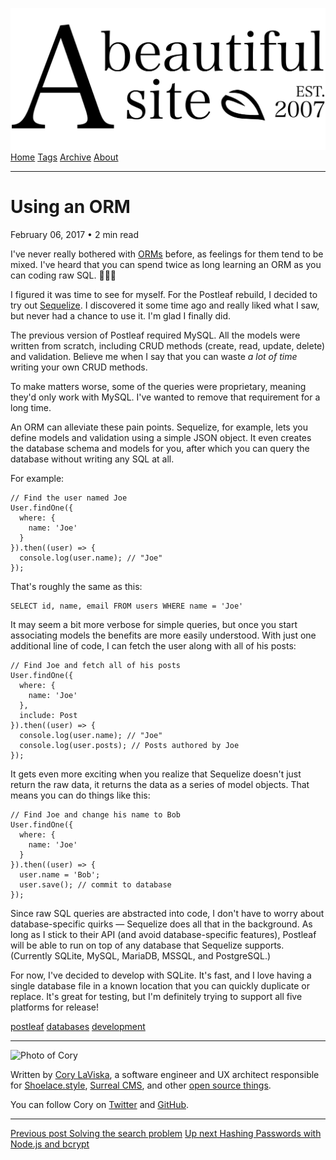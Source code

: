 <a href="../index.html" class="header-link"><img src="../images/logos/wordmark.svg" alt="A Beautiful Site" class="wordmark" /></a> <a href="../index.html" class="nav-item">Home</a> <a href="../tags/index.html" class="nav-item">Tags</a> <a href="index.html" class="nav-item">Archive</a> <a href="../about/index.html" class="nav-item">About</a>

------------------------------------------------------------------------

Using an ORM
============

February 06, 2017 • 2 min read

I've never really bothered with [ORMs](https://en.wikipedia.org/wiki/Object-relational_mapping) before, as feelings for them tend to be mixed. I've heard that you can spend twice as long learning an ORM as you can coding raw SQL. 🤷🏻‍♂️

I figured it was time to see for myself. For the Postleaf rebuild, I decided to try out [Sequelize](http://docs.sequelizejs.com/en/v3/). I discovered it some time ago and really liked what I saw, but never had a chance to use it. I'm glad I finally did.

The previous version of Postleaf required MySQL. All the models were written from scratch, including CRUD methods (create, read, update, delete) and validation. Believe me when I say that you can waste *a lot of time* writing your own CRUD methods.

To make matters worse, some of the queries were proprietary, meaning they'd only work with MySQL. I've wanted to remove that requirement for a long time.

An ORM can alleviate these pain points. Sequelize, for example, lets you define models and validation using a simple JSON object. It even creates the database schema and models for you, after which you can query the database without writing any SQL at all.

For example:

    // Find the user named Joe
    User.findOne({
      where: {
        name: 'Joe'
      }
    }).then((user) => {
      console.log(user.name); // "Joe"
    });

That's roughly the same as this:

    SELECT id, name, email FROM users WHERE name = 'Joe'

It may seem a bit more verbose for simple queries, but once you start associating models the benefits are more easily understood. With just one additional line of code, I can fetch the user along with all of his posts:

    // Find Joe and fetch all of his posts
    User.findOne({
      where: {
        name: 'Joe'
      },
      include: Post
    }).then((user) => {
      console.log(user.name); // "Joe"
      console.log(user.posts); // Posts authored by Joe
    });

It gets even more exciting when you realize that Sequelize doesn't just return the raw data, it returns the data as a series of model objects. That means you can do things like this:

    // Find Joe and change his name to Bob
    User.findOne({
      where: {
        name: 'Joe'
      }
    }).then((user) => {
      user.name = 'Bob';
      user.save(); // commit to database
    });

Since raw SQL queries are abstracted into code, I don't have to worry about database-specific quirks — Sequelize does all that in the background. As long as I stick to their API (and avoid database-specific features), Postleaf will be able to run on top of any database that Sequelize supports. (Currently SQLite, MySQL, MariaDB, MSSQL, and PostgreSQL.)

For now, I've decided to develop with SQLite. It's fast, and I love having a single database file in a known location that you can quickly duplicate or replace. It's great for testing, but I'm definitely trying to support all five platforms for release!

<a href="../tags/postleaf/index.html" class="post-tag">postleaf</a> <a href="../tags/databases/index.html" class="post-tag">databases</a> <a href="../tags/development/index.html" class="post-tag">development</a>

------------------------------------------------------------------------

<img src="http://0.gravatar.com/avatar/bf1b3b95fd5b096a3592247c29667b33?s=512" alt="Photo of Cory" class="avatar avatar-small" />

Written by [Cory LaViska](../index-4.html), a software engineer and UX architect responsible for [Shoelace.style](https://shoelace.style/), [Surreal CMS](https://www.surrealcms.com/), and other [open source things](https://github.com/claviska).

You can follow Cory on [Twitter](https://twitter.com/claviska) and [GitHub](https://github.com/claviska).

------------------------------------------------------------------------

<a href="solving-the-search-problem/index.html" class="post-nav-previous"><span class="small">Previous post</span> Solving the search problem</a> <a href="hashing-passwords-with-nodejs-and-bcrypt/index.html" class="post-nav-next"><span class="small">Up next</span> Hashing Passwords with Node.js and bcrypt</a>
